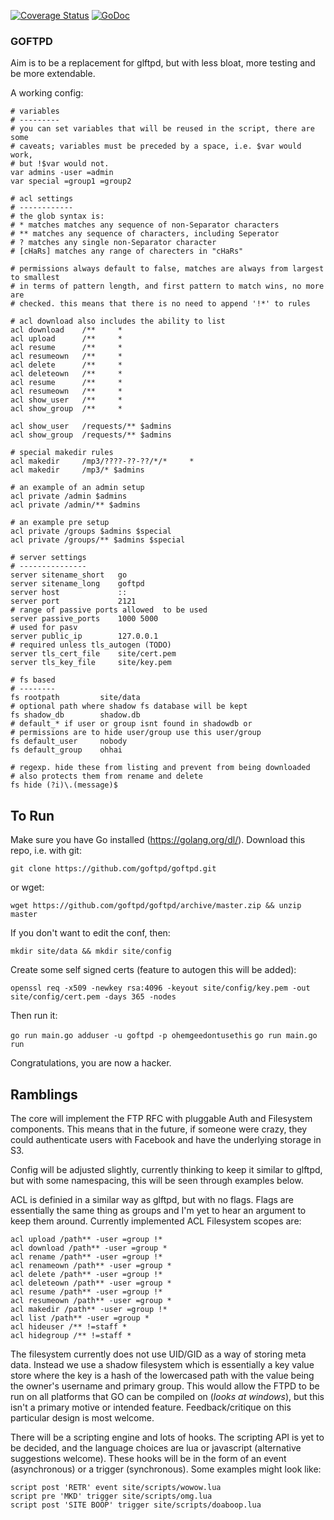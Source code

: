 [![Coverage Status](https://coveralls.io/repos/github/goftpd/goftpd/badge.svg?branch=master)](https://coveralls.io/github/goftpd/goftpd?branch=master)
[![GoDoc](https://godoc.org/github.com/goftpd/goftpd?status.svg)](https://godoc.org/github.com/goftpd/goftpd)

### GOFTPD
Aim is to be a replacement for glftpd, but with less bloat, more testing and be
more extendable. 

A working config:

```
# variables
# ---------
# you can set variables that will be reused in the script, there are some
# caveats; variables must be preceded by a space, i.e. $var would work, 
# but !$var would not.
var admins -user =admin
var special =group1 =group2

# acl settings
# ------------
# the glob syntax is:
# * matches matches any sequence of non-Separator characters
# ** matches any sequence of characters, including Seperator
# ? matches any single non-Separator character
# [cHaRs] matches any range of charecters in "cHaRs"

# permissions always default to false, matches are always from largest to smallest
# in terms of pattern length, and first pattern to match wins, no more are
# checked. this means that there is no need to append '!*' to rules

# acl download also includes the ability to list
acl download 	/**		*
acl upload 		/**		*
acl resume 		/**		*
acl resumeown	/**		*
acl delete		/**		*
acl deleteown	/**		*
acl resume		/**		*
acl resumeown	/**		*
acl show_user 	/**		*
acl show_group	/**		*

acl show_user 	/requests/** $admins
acl show_group	/requests/** $admins

# special makedir rules
acl makedir		/mp3/????-??-??/*/*		*
acl makedir 	/mp3/* $admins

# an example of an admin setup
acl private /admin $admins
acl private /admin/** $admins

# an example pre setup
acl private /groups $admins $special
acl private /groups/** $admins $special

# server settings
# ---------------
server sitename_short 	go
server sitename_long 	goftpd
server host				::
server port				2121
# range of passive ports allowed  to be used
server passive_ports	1000 5000
# used for pasv
server public_ip		127.0.0.1
# required unless tls_autogen (TODO)
server tls_cert_file	site/cert.pem
server tls_key_file		site/key.pem

# fs based 
# --------
fs rootpath			site/data
# optional path where shadow fs database will be kept
fs shadow_db		shadow.db
# default_* if user or group isnt found in shadowdb or 
# permissions are to hide user/group use this user/group
fs default_user		nobody
fs default_group	ohhai

# regexp. hide these from listing and prevent from being downloaded
# also protects them from rename and delete
fs hide (?i)\.(message)$
```

## To Run
Make sure you have Go installed (https://golang.org/dl/). Download this repo,
i.e. with git:

`git clone https://github.com/goftpd/goftpd.git`

or wget:

`wget https://github.com/goftpd/goftpd/archive/master.zip && unzip master`

If you don't want to edit the conf, then:

`mkdir site/data && mkdir site/config`

Create some self signed certs (feature to autogen this will be added):

`openssl req -x509 -newkey rsa:4096 -keyout site/config/key.pem -out site/config/cert.pem -days 365 -nodes`

Then run it:

`go run main.go adduser -u goftpd -p ohemgeedontusethis`
`go run main.go run`

Congratulations, you are now a hacker.


## Ramblings
The core will implement the FTP RFC with pluggable Auth and Filesystem
components. This means that in the future, if someone were crazy, they could
authenticate users with Facebook and have the underlying storage in S3.

Config will be adjusted slightly, currently thinking to keep it similar to
glftpd, but with some namespacing, this will be seen through examples below.

ACL is definied in a similar way as glftpd, but with no flags. Flags are
essentially the same thing as groups and I'm yet to hear an argument to keep
them around. Currently implemented ACL Filesystem scopes are:

```
acl upload /path** -user =group !*
acl download /path** -user =group *
acl rename /path** -user =group !*
acl renameown /path** -user =group *
acl delete /path** -user =group !*
acl deleteown /path** -user =group *
acl resume /path** -user =group !*
acl resumeown /path** -user =group *
acl makedir /path** -user =group !*
acl list /path** -user =group *
acl hideuser /** !=staff *
acl hidegroup /** !=staff *
```

The filesystem currently does not use UID/GID as a way of storing meta data.
Instead we use a shadow filesystem which is essentially a key value store where
the key is a hash of the lowercased path with the value being the owner's
username and primary group. This would allow the FTPD to be run on all platforms
that GO can be compiled on (*looks at windows*), but this isn't a primary motive
or intended feature. Feedback/critique on this particular design is most
welcome.

There will be a scripting engine and lots of hooks. The scripting 
API is yet to be decided, and the language choices are lua or javascript 
(alternative suggestions welcome). These hooks will be in the form of an event 
(asynchronous) or a trigger (synchronous). Some examples might look like:

```
script post 'RETR' event site/scripts/wowow.lua
script pre 'MKD' trigger site/scripts/omg.lua
script post 'SITE BOOP' trigger site/scripts/doaboop.lua
```
